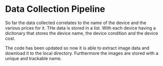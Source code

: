 # Data Collection Pipeline

So far the data collected correlates to the name of the device and the various prices for it. THe data is stored in a list. With each device having a dicitonary that stores the device name, the device condition and the device cost.

The code has been updated so now it is able to extract image data and download it to the local directory. Furthermore the images are stored with a unique and trackable name.